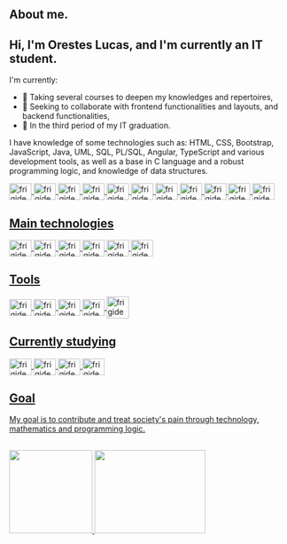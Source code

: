 ## About me.

## Hi, I'm Orestes Lucas, and I'm currently an IT student.

  I'm currently:

- 🌱 Taking several courses to deepen my knowledges and repertoires,
- 👯 Seeking to collaborate with frontend functionalities and layouts, and backend functionalities,
- 📑 In the third period of my IT graduation.

I have knowledge of some technologies such as: HTML, CSS, Bootstrap, JavaScript, Java, UML, SQL, PL/SQL, Angular, TypeScript and various development tools, as well as a base in C language and a robust programming logic, and knowledge of data structures.

<div align="center">
  <a href="https://github.com/frigidev">
</div>
<div style="display: inline_block">
  <img align="center" alt="frigidev-HTML" height="30" width="40" src="https://cdn.jsdelivr.net/gh/devicons/devicon/icons/html5/html5-original.svg">
  <img align="center" alt="frigidev-CSS" height="30" width="40" src="https://cdn.jsdelivr.net/gh/devicons/devicon/icons/css3/css3-original.svg">
  <img align="center" alt="frigidev-Js" height="30" width="40" src="https://cdn.jsdelivr.net/gh/devicons/devicon/icons/javascript/javascript-original.svg">  
  <img align="center" alt="frigidev-Bootstrap" height="30" width="40" src="https://cdn.jsdelivr.net/gh/devicons/devicon/icons/bootstrap/bootstrap-original.svg">      
  <img align="center" alt="frigidev-C" height="30" width="40" src="https://cdn.jsdelivr.net/gh/devicons/devicon/icons/c/c-original.svg">
  <img align="center" alt="frigidev-Java" height="30" width="40" src="https://cdn.jsdelivr.net/gh/devicons/devicon/icons/java/java-original.svg">
  <img align="center" alt="frigidev-Oracle" height="30" width="40" src="https://cdn.jsdelivr.net/gh/devicons/devicon/icons/oracle/oracle-original.svg">
  <img align="center" alt="frigidev-MySQL" height="30" width="40" src="https://cdn.jsdelivr.net/gh/devicons/devicon/icons/mysql/mysql-original.svg">
  <img align="center" alt="frigidev-Git" height="30" width="40" src="https://cdn.jsdelivr.net/gh/devicons/devicon/icons/git/git-original-wordmark.svg">
  <img align="center" alt="frigidev-Angular" height="30" width="40" src="https://cdn.jsdelivr.net/gh/devicons/devicon@latest/icons/angular/angular-original.svg">
  <img align="center" alt="frigidev-TypeScript" height="30" width="40" src="https://cdn.jsdelivr.net/gh/devicons/devicon@latest/icons/typescript/typescript-original.svg">
</div>

##
## Main technologies

<div style="display: inline_block">
  <img align="center" alt="frigidev-HTML" height="30" width="40" src="https://cdn.jsdelivr.net/gh/devicons/devicon/icons/html5/html5-original.svg">
  <img align="center" alt="frigidev-Js" height="30" width="40" src="https://cdn.jsdelivr.net/gh/devicons/devicon/icons/javascript/javascript-original.svg">  
  <img align="center" alt="frigidev-Java" height="30" width="40" src="https://cdn.jsdelivr.net/gh/devicons/devicon/icons/java/java-original.svg">
  <img align="center" alt="frigidev-Oracle" height="30" width="40" src="https://cdn.jsdelivr.net/gh/devicons/devicon/icons/oracle/oracle-original.svg">
  <img align="center" alt="frigidev-MySQL" height="30" width="40" src="https://cdn.jsdelivr.net/gh/devicons/devicon/icons/mysql/mysql-original.svg">
  <img align="center" alt="frigidev-Git" height="30" width="40" src="https://cdn.jsdelivr.net/gh/devicons/devicon/icons/git/git-original-wordmark.svg">
</div>

## Tools

<div style="display: inline_block">
  <img align="center" alt="frigidev-IntelliJ" height="30" width="40" src="https://cdn.jsdelivr.net/gh/devicons/devicon@latest/icons/intellij/intellij-original.svg">
  <img align="center" alt="frigidev-Eclipse" height="30" width="40" src="https://cdn.jsdelivr.net/gh/devicons/devicon@latest/icons/eclipse/eclipse-original.svg">
  <img align="center" alt="frigidev-VSCode" height="30" width="40" src="https://cdn.jsdelivr.net/gh/devicons/devicon@latest/icons/vscode/vscode-original.svg">
  <img align="center" alt="frigidev-SQLDeveloper" height="30" width="40" src="https://cdn.jsdelivr.net/gh/devicons/devicon@latest/icons/sqldeveloper/sqldeveloper-original.svg">
  <img align="center" alt="frigidev-GitHub" height="40" width="40" src="https://github.com/frigidev/frigidev/assets/116716916/fca193b5-41ee-403c-b29d-13c425db979c">   
</div>

## Currently studying

<div style="display: inline_block">
  <img align="center" alt="frigidev-CSS" height="30" width="40" src="https://cdn.jsdelivr.net/gh/devicons/devicon/icons/css3/css3-original.svg">
  <img align="center" alt="frigidev-Bootstrap" height="30" width="40" src="https://cdn.jsdelivr.net/gh/devicons/devicon/icons/bootstrap/bootstrap-original.svg">
  <img align="center" alt="frigidev-Angular" height="30" width="40" src="https://cdn.jsdelivr.net/gh/devicons/devicon@latest/icons/angular/angular-original.svg">
  <img align="center" alt="frigidev-TypeScript" height="30" width="40" src="https://cdn.jsdelivr.net/gh/devicons/devicon@latest/icons/typescript/typescript-original.svg">
</div>

## Goal

My goal is to contribute and treat society's pain through technology, mathematics and programming logic.

##

<div>
  <a href="https://github.com/frigidev">
  <img height="150em" src="https://github-readme-stats.vercel.app/api?username=frigidev&show_icons=true&theme=dark"/>   
  <img height="150em" width ="200em" src="https://github-readme-stats.vercel.app/api/top-langs/?username=frigidev&theme=dark"/>
</div>
